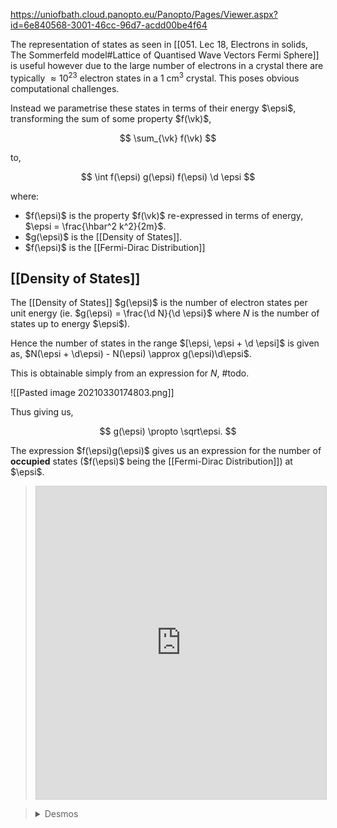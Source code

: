 https://uniofbath.cloud.panopto.eu/Panopto/Pages/Viewer.aspx?id=6e840568-3001-46cc-96d7-acdd00be4f64

The representation of states as seen in [[051. Lec 18, Electrons in solids, The Sommerfeld model#Lattice of Quantised Wave Vectors Fermi Sphere]] is useful however due to the large number of electrons in a crystal there are typically $\approx 10^{23}$ electron states in a $1~\mathrm{cm^3}$  crystal. This poses obvious computational challenges.

Instead we parametrise these states in terms of their energy $\epsi$, transforming the sum of some property $f(\vk)$,

$$
\sum_{\vk} f(\vk)
$$

to,

$$
\int f(\epsi) g(\epsi) f(\epsi) \d \epsi
$$

where:

- $f(\epsi)$ is the property $f(\vk)$ re-expressed in terms of energy, $\epsi = \frac{\hbar^2 k^2}{2m}$.
- $g(\epsi)$ is the [[Density of States]].
- $f(\epsi)$ is the [[Fermi-Dirac Distribution]]

## [[Density of States]]
The [[Density of States]] $g(\epsi)$ is the number of electron states per unit energy (ie. $g(\epsi) = \frac{\d N}{\d \epsi}$ where $N$ is the number of states up to energy $\epsi$).

Hence the number of states in the range $[\epsi, \epsi + \d \epsi]$ is given as, $N(\epsi + \d\epsi) - N(\epsi) \approx g(\epsi)\d\epsi$.

This is obtainable simply from an expression for $N$, #todo.

![[Pasted image 20210330174803.png]]

Thus giving us,

$$
g(\epsi) \propto \sqrt\epsi.
$$

The expression $f(\epsi)g(\epsi)$ gives us an expression for the number of **occupied** states ($f(\epsi)$ being the [[Fermi-Dirac Distribution]]) at $\epsi$.

> <iframe src="https://www.desmos.com/calculator/t4ut2lqmwn?embed" width="100%" height="500px" style="border: 1px solid #ccc" frameborder=0></iframe>

> <details title="Hget">
> <summary>Desmos</summary>
> <iframe src="https://www.desmos.com/calculator/cfmtvvjwvt" width="100%" height="500px" style="border: 1px solid #ccc" frameborder=0></iframe>
> </details>

